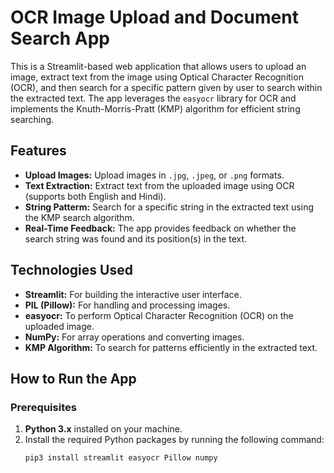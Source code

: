 # OCR Image Upload and Document Search App

This is a Streamlit-based web application that allows users to upload an image, extract text from the image using Optical Character Recognition (OCR), and then search for a specific pattern given by user to search within the extracted text. The app leverages the `easyocr` library for OCR and implements the Knuth-Morris-Pratt (KMP) algorithm for efficient string searching.

## Features
- **Upload Images:** Upload images in `.jpg`, `.jpeg`, or `.png` formats.
- **Text Extraction:** Extract text from the uploaded image using OCR (supports both English and Hindi).
- **String Patterm:** Search for a specific string in the extracted text using the KMP search algorithm.
- **Real-Time Feedback:** The app provides feedback on whether the search string was found and its position(s) in the text.

## Technologies Used
- **Streamlit:** For building the interactive user interface.
- **PIL (Pillow):** For handling and processing images.
- **easyocr:** To perform Optical Character Recognition (OCR) on the uploaded image.
- **NumPy:** For array operations and converting images.
- **KMP Algorithm:** To search for patterns efficiently in the extracted text.

## How to Run the App

### Prerequisites
1. **Python 3.x** installed on your machine.
2. Install the required Python packages by running the following command:
   ```bash
   pip3 install streamlit easyocr Pillow numpy
